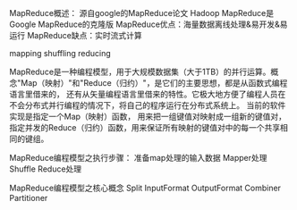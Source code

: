MapReduce概述：
源自google的MapReduce论文
Hadoop MapReduce是Google MapReduce的克隆版
MapReduce优点：海量数据离线处理&易开发&易运行
MapReduce缺点：实时流式计算

mapping 
shuffling
reducing

MapReduce是一种编程模型，用于大规模数据集（大于1TB）的并行运算。概念"Map（映射）"和"Reduce（归约）"，是它们的主要思想，都是从函数式编程语言里借来的，
还有从矢量编程语言里借来的特性。它极大地方便了编程人员在不会分布式并行编程的情况下，将自己的程序运行在分布式系统上。 当前的软件实现是指定一个Map（映射）函数，
用来把一组键值对映射成一组新的键值对，指定并发的Reduce（归约）函数，用来保证所有映射的键值对中的每一个共享相同的键组。

MapReduce编程模型之执行步骤：
准备map处理的输入数据
Mapper处理
Shuffle
Reduce处理

MapReduce编程模型之核心概念
Split
InputFormat
OutputFormat
Combiner
Partitioner